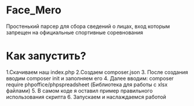 # Face_Mero
Простенький парсер для сбора сведений о лицах, вход которым запрещен на официальные спортивные соревнования


# Как запустить?
1.Скачиваем наш index.php
2.Создаем composer.json
3. После создания вводим composer init и заполняем его
4. Далее вводим: composer require phpoffice/phpspreadsheet (Библиотека для работы с xlsx файлами)
5. В самом коде я оставил пример правильного использования скрипта
6. Запускаем и наслаждаемся работой
